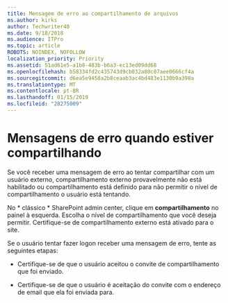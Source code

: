 ```yaml
---
title: Mensagem de erro ao compartilhamento de arquivos
ms.author: kirks
author: Techwriter40
ms.date: 9/18/2018
ms.audience: ITPro
ms.topic: article
ROBOTS: NOINDEX, NOFOLLOW
localization_priority: Priority
ms.assetid: 51ad61e5-a1b8-483b-b6a3-ec13ed09dd68
ms.openlocfilehash: b58334fd2c435743d9cb032a80c07aee0666cf4a
ms.sourcegitcommit: d6ea5e9458a2b8ceaab3ac4bd483e1130b9a398a
ms.translationtype: MT
ms.contentlocale: pt-BR
ms.lasthandoff: 01/15/2019
ms.locfileid: "28275009"
---
```

# <a name="error-messages-when-sharing"></a>Mensagens de erro quando estiver compartilhando

Se você receber uma mensagem de erro ao tentar compartilhar com um usuário externo, compartilhamento externo provavelmente não está habilitado ou compartilhamento está definido para não permitir o nível de compartilhamento o usuário está tentando.
  
No * clássico * SharePoint admin center, clique em **compartilhamento** no painel à esquerda. Escolha o nível de compartilhamento que você deseja permitir. Certifique-se de compartilhamento externo está ativado para o site. 
  
Se o usuário tentar fazer logon receber uma mensagem de erro, tente as seguintes etapas:
  
- Certifique-se de que o usuário aceitou o convite de compartilhamento que foi enviado.
    
- Certifique-se de que o usuário é aceitação do convite com o endereço de email que ela foi enviada para.
    

